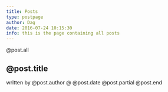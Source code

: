 ```yaml
---
title: Posts
type: postpage
author: Dag
date: 2016-07-24 10:15:30
info: this is the page containing all posts
---
```


@post.all
## @post.title
written by @post.author @ @post.date
@post.partial
@post.end
